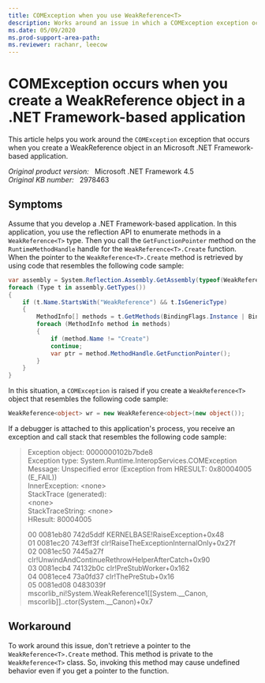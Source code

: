 ```yaml
---
title: COMException when you use WeakReference<T>
description: Works around an issue in which a COMException exception occurs when you create a WeakReference<T> object in a .NET Framework-based application.
ms.date: 05/09/2020
ms.prod-support-area-path:
ms.reviewer: rachanr, leecow
---
```

# COMException occurs when you create a WeakReference object in a .NET Framework-based application

This article helps you work around the `COMException` exception that occurs when you create a WeakReference object in an Microsoft .NET Framework-based application.

_Original product version:_ &nbsp; Microsoft .NET Framework 4.5  
_Original KB number:_ &nbsp; 2978463

## Symptoms

Assume that you develop a .NET Framework-based application. In this application, you use the reflection API to enumerate methods in a `WeakReference<T>` type. Then you call the `GetFunctionPointer` method on the `RuntimeMethodHandle` handle for the `WeakReference<T>.Create` function. When the pointer to the `WeakReference<T>.Create` method is retrieved by using code that resembles the following code sample:

```csharp
var assembly = System.Reflection.Assembly.GetAssembly(typeof(WeakReference<object>));
foreach (Type t in assembly.GetTypes())
{
    if (t.Name.StartsWith("WeakReference") && t.IsGenericType)
    {
        MethodInfo[] methods = t.GetMethods(BindingFlags.Instance | BindingFlags.Static | BindingFlags.Public | BindingFlags.NonPublic | BindingFlags.CreateInstance);
        foreach (MethodInfo method in methods)
        {
            if (method.Name != "Create")
            continue;
            var ptr = method.MethodHandle.GetFunctionPointer();
        }
    }
}
```

In this situation, a `COMException` is raised if you create a `WeakReference<T>` object that resembles the following code sample:

```csharp
WeakReference<object> wr = new WeakReference<object>(new object());
```

If a debugger is attached to this application's process, you receive an exception and call stack that resembles the following code sample:

> Exception object: 0000000102b7bde8  
> Exception type: System.Runtime.InteropServices.COMException  
> Message: Unspecified error (Exception from HRESULT: 0x80004005 (E_FAIL))  
> InnerException: \<none>  
> StackTrace (generated):  
> \<none>  
> StackTraceString: \<none>  
> HResult: 80004005  
>
> 00 0081eb80 742d5ddf KERNELBASE!RaiseException+0x48  
> 01 0081ec20 743eff3f clr!RaiseTheExceptionInternalOnly+0x27f  
> 02 0081ec50 7445a27f clr!UnwindAndContinueRethrowHelperAfterCatch+0x90  
> 03 0081ecb4 74132b0c clr!PreStubWorker+0x162  
> 04 0081ece4 73a0fd37 clr!ThePreStub+0x16  
> 05 0081ed08 0483039f mscorlib_ni!System.WeakReference1[[System.__Canon, mscorlib]]..ctor(System.__Canon)+0x7  

## Workaround

To work around this issue, don't retrieve a pointer to the `WeakReference<T>.Create` method. This method is private to the `WeakReference<T>` class. So, invoking this method may cause undefined behavior even if you get a pointer to the function.
